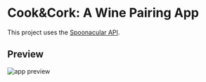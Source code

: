 # Cook&Cork: A Wine Pairing App

This project uses the [Spoonacular API](https://spoonacular.com/food-api).

## Preview

![app preview](https://marioimages.netlify.app/cookncorkscreen.png)
